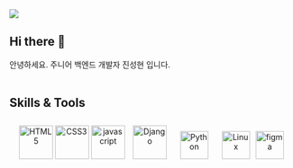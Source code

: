 <img src="https://capsule-render.vercel.app/api?type=wave&color=auto&height=300&section=header&text=Welcome%20GitHub&fontSize=80" />


## Hi there 👋
안녕하세요. 주니어 백엔드 개발자 진성현 입니다. 
<br/><br/>
## Skills & Tools

<div align="center">  
<img src="https://cdn.worldvectorlogo.com/logos/html-1.svg" alt="HTML5" height="60"/> <img src="https://cdn.worldvectorlogo.com/logos/css-3.svg" alt="CSS3" height="60"/> <img src="https://cdn.worldvectorlogo.com/logos/logo-javascript.svg" alt="javascript" height="60"/>
<img style="margin: 10px" src="https://profilinator.rishav.dev/skills-assets/django-original.svg" alt="Django" height="60" />  
<img style="margin: 10px" src="https://profilinator.rishav.dev/skills-assets/python-original.svg" alt="Python" height="50" />
<img style="margin: 10px" src="https://profilinator.rishav.dev/skills-assets/linux-original.svg" alt="Linux" height="50" /><img src="https://cdn.worldvectorlogo.com/logos/figma-5.svg" alt="figma" height="50"/>    
</div>

<!-- ## Github Stats  
<div align="center"><img src="https://github-readme-stats.vercel.app/api?username=Jinseonghyun&show_icons=true&count_private=true&hide_border=true" align="center" /></div>

<br/>

## Github Most Used Languages  
<div align="center">
  <img src="https://github-readme-stats.vercel.app/api/top-langs/?username=Jinseonghyun&layout=compact" alt="Top Languages">
</div> -->

